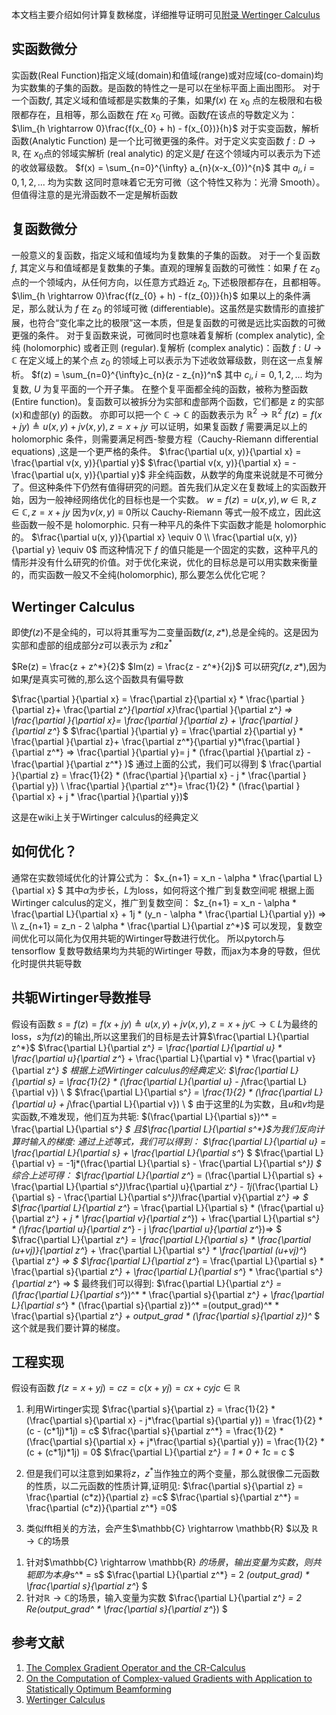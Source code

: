 
本文档主要介绍如何计算复数梯度，详细推导证明可见[附录 Wertinger Calculus](./Wertinger_Calculus.md)

## 实函数微分
实函数(Real Function)指定义域(domain)和值域(range)或对应域(co-domain)均为实数集的子集的函数。是函数的特性之一是可以在坐标平面上画出图形。
对于一个函数$f$, 其定义域和值域都是实数集的子集，如果$f(x)$ 在 $x_0$ 点的左极限和右极限都存在，且相等，那么函数在 $f$在 $x_0$ 可微。函数$f$在该点的导数定义为：
$\lim_{h \rightarrow 0}\frac{f(x_{0} + h) - f(x_{0})}{h}$
对于实变函数，解析函数(Analytic Function) 是一个比可微更强的条件。对于定义实变函数 $f: D \rightarrow \mathbb{R}$, 在 $x_{0}$点的邻域实解析 (real analytic) 的定义是$f$ 在这个领域内可以表示为下述的收敛幂级数。
$f(x) = \sum_{n=0}^{\infty} a_{n}(x-x_{0})^{n}$
其中 $a_{i}, i=0, 1, 2,...$ 均为实数
这同时意味着它无穷可微（这个特性又称为：光滑 Smooth）。但值得注意的是光滑函数不一定是解析函数
## 复函数微分
一般意义的复函数，指定义域和值域均为复数集的子集的函数。
对于一个复函数 $f$, 其定义与和值域都是复数集的子集。直观的理解复函数的可微性：如果 $f$ 在 $z_0$ 点的一个领域内，从任何方向，以任意方式趋近 $z_0$, 下述极限都存在，且都相等。
$\lim_{h \rightarrow 0}\frac{f(z_{0} + h) - f(z_{0})}{h}$
如果以上的条件满足，那么就认为 $f$ 在 $z_{0}$ 的邻域可微 (differentiable)。这虽然是实数情形的直接扩展，也符合“变化率之比的极限”这一本质，但是复函数的可微是远比实函数的可微更强的条件。
对于复函数来说，可微同时也意味着复解析 (complex analytic), 全纯 (holomorphic) 或者正则 (regular).复解析 (complex analytic)：函数 $f:U \rightarrow \mathbb{C}$  在定义域上的某个点 $z_{0}$ 的领域上可以表示为下述收敛幂级数，则在这一点复解析。
$f(z) = \sum_{n=0}^{\infty}c_{n}(z - z_{n})^n$
其中 $c_{i}, i=0, 1, 2, ...$ 均为复数, $U$ 为复平面的一个开子集。
在整个复平面都全纯的函数，被称为整函数 (Entire function)。复函数可以被拆分为实部和虚部两个函数，它们都是 z 的实部(x)和虚部(y) 的函数。
亦即可以把一个 $\mathbb{C} \rightarrow \mathbb{C}$ 的函数表示为 $\mathbb{R}^{2} \rightarrow \mathbb{R}^{2}$
$f(z) = f(x+jy) \triangleq u(x, y) + jv(x, y), z = x + jy$
可以证明，如果复函数 $f$ 需要满足以上的 holomorphic 条件，则需要满足柯西-黎曼方程（Cauchy-Riemann differential equations) ,这是一个更严格的条件。
$\frac{\partial u(x, y)}{\partial x} = \frac{\partial v(x, y)}{\partial y}$
$\frac{\partial v(x, y)}{\partial x} = -\frac{\partial u(x, y)}{\partial y}$
非全纯函数，从数学的角度来说就是不可微分了。但这种条件下仍然有值得研究的问题。首先我们从定义在复数域上的实函数开始，因为一般神经网络优化的目标也是一个实数。
$w = f(z) = u(x, y) , w \in \mathbb{R}, z \in \mathbb{C}, z = x + jy$
因为$v(x,y) \equiv 0$所以 Cauchy-Riemann 等式一般不成立，因此这些函数一般不是 holomorphic. 只有一种平凡的条件下实函数才能是 holomorphic 的。
$\frac{\partial u(x, y)}{\partial x} \equiv 0 \\ \frac{\partial u(x, y)}{\partial y} \equiv 0$
而这种情况下 $f$ 的值只能是一个固定的实数，这种平凡的情形并没有什么研究的价值。对于优化来说，优化的目标总是可以用实数来衡量的，而实函数一般又不全纯(holomorphic), 那么要怎么优化它呢？

## Wertinger Calculus
即使$f(z)$不是全纯的，可以将其重写为二变量函数$f(z, z*)$,总是全纯的。这是因为实部和虚部的组成部分$z$可以表示为 $z$和$z^*$

$Re(z) = \frac{z + z^*}{2}$
$Im(z) = \frac{z - z^*}{2j}$
可以研究$f(z, z*)$,因为如果$f$是真实可微的,那么这个函数具有偏导数

$\frac{\partial }{\partial x}  =  \frac{\partial z}{\partial x} * \frac{\partial }{\partial z}+ \frac{\partial z^*}{\partial x}*\frac{\partial }{\partial z^*}
=>
\frac{\partial }{\partial x}= \frac{\partial }{\partial z} + \frac{\partial }{\partial z^*}
$
$\frac{\partial }{\partial y}  =  \frac{\partial z}{\partial y} * \frac{\partial }{\partial z}+ \frac{\partial z^*}{\partial y}*\frac{\partial }{\partial z^*}
=>
\frac{\partial }{\partial y}= j * (\frac{\partial }{\partial z} - \frac{\partial }{\partial z^*} )$
通过上面的公式，我们可以得到
$
\frac{\partial }{\partial z}  =  \frac{1}{2} * (\frac{\partial }{\partial x} - j * \frac{\partial }{\partial y})
\\
\frac{\partial }{\partial z^*}= \frac{1}{2} * (\frac{\partial }{\partial x} + j * \frac{\partial }{\partial y})$

这是在wiki上关于Wirtinger calculus的经典定义

## 如何优化？
通常在实数领域优化的计算公式为：
$x_{n+1} = x_n - \alpha * \frac{\partial L}{\partial x} $
其中$\alpha$为步长，$L$为loss，如何将这个推广到复数空间呢
根据上面Wirtinger calculus的定义，推广到复数空间：
$z_{n+1} = x_n - \alpha * \frac{\partial L}{\partial x} + 1j * (y_n - \alpha * \frac{\partial L}{\partial y}) =>
\\
z_{n+1} = z_n - 2 \alpha * \frac{\partial L}{\partial z^*}$
可以发现，复数空间优化可以简化为仅用共轭的Wirtinger导数进行优化。
所以pytorch与tensorflow 复数导数结果均为共轭的Wirtinger 导数，而jax为本身的导数，但优化时提供共轭导数

## 共轭Wirtinger导数推导
假设有函数 $s = f(z) = f(x+jy) \triangleq u(x, y) + jv(x, y), z = x + jy$$\mathbb{C} \rightarrow \mathbb{C}$
$L$为最终的loss，$s$为$f(z)$的输出,所以这里我们的目标是去计算$\frac{\partial L}{\partial z^*}$
$\frac{\partial L}{\partial z^*} = \frac{\partial L}{\partial u} * \frac{\partial u}{\partial z^*} + \frac{\partial L}{\partial v} * \frac{\partial v}{\partial z^*} $
根据上述Wirtinger calculus的经典定义:
$\frac{\partial L}{\partial s} = \frac{1}{2} * (\frac{\partial L}{\partial u} - j*\frac{\partial L}{\partial v}) \\
$
$\frac{\partial L}{\partial s^*} = \frac{1}{2} * (\frac{\partial L}{\partial u} + j*\frac{\partial L}{\partial v}) \\
$
由于这里的$L$为实数，且$u$和$v$均是实函数,不难发现，他们互为共轭:
$(\frac{\partial L}{\partial s})^* = \frac{\partial L}{\partial s^*}
$
且$\frac{\partial L}{\partial s^*}$为我们反向计算时输入的梯度:
通过上述等式，我们可以得到：
$\frac{\partial L}{\partial u} = \frac{\partial L}{\partial s} + \frac{\partial L}{\partial s^*}
$
$\frac{\partial L}{\partial v} = -1j*(\frac{\partial L}{\partial s} - \frac{\partial L}{\partial s^*})
$
综合上述可得：
$\frac{\partial L}{\partial z^*} = (\frac{\partial L}{\partial s} + \frac{\partial L}{\partial s^*})*\frac{\partial u}{\partial z^*} - 1j*(\frac{\partial L}{\partial s} - \frac{\partial L}{\partial s^*})*\frac{\partial v}{\partial z^*} =>
$
$\frac{\partial L}{\partial z^*} = \frac{\partial L}{\partial s} * (\frac{\partial u}{\partial z^*} + j * \frac{\partial v}{\partial z^*}) + \frac{\partial L}{\partial s^*} * (\frac{\partial u}{\partial z^*} - j *\frac{\partial u}{\partial z^*})=>
$
$\frac{\partial L}{\partial z^*} = \frac{\partial L}{\partial s} * \frac{\partial (u+vj)}{\partial z^*}  + \frac{\partial L}{\partial s^*} * \frac{\partial (u+vj)^*}{\partial z^*} =>
$
$\frac{\partial L}{\partial z^*} = \frac{\partial L}{\partial s} * \frac{\partial s}{\partial z^*}  + \frac{\partial L}{\partial s^*} * \frac{\partial s^*}{\partial z^*} =>
$
最终我们可以得到:
$\frac{\partial L}{\partial z^*} = (\frac{\partial L}{\partial s^*})^* * \frac{\partial s}{\partial z^*}  + \frac{\partial L}{\partial s^*} * (\frac{\partial s}{\partial z})^* =(output\_grad)^* * \frac{\partial s}{\partial z^*} + output\_grad * (\frac{\partial s}{\partial z})^*
$
这个就是我们要计算的梯度。

## 工程实现
假设有函数 $f(z=x+yj) = cz = c(x+yj) = cx+cyj$$c \in \mathbb{R}$
1. 利用Wirtinger实现
$\frac{\partial s}{\partial z} = \frac{1}{2} * (\frac{\partial s}{\partial x} - j*\frac{\partial s}{\partial y}) = \frac{1}{2} *(c - (c*1j)*1j) = c$
$\frac{\partial s}{\partial z^*} = \frac{1}{2} * (\frac{\partial s}{\partial x} + j*\frac{\partial s}{\partial y}) = \frac{1}{2} *(c + (c*1j)*1j) = 0$
$\frac{\partial L}{\partial z^*} = 1 * 0 + 1*c = c $
1. 但是我们可以注意到如果将$z ，z^*$当作独立的两个变量，那么就很像二元函数的性质，以二元函数的性质计算,证明见:
$\frac{\partial s}{\partial z} = \frac{\partial (c*z)}{\partial z} =c$
$\frac{\partial s}{\partial z^*} = \frac{\partial (c*z)}{\partial z^*} =0$

1. 类似fft相关的方法，会产生$\mathbb{C} \rightarrow \mathbb{R} $以及 $\mathbb{R} \rightarrow \mathbb{C}$的场景
1) 针对$\mathbb{C} \rightarrow \mathbb{R} $的场景，输出变量为实数，则共轭即为本身$s^* = s$
$\frac{\partial L}{\partial z^*} = 2 *(output\_grad) * \frac{\partial s}{\partial z^*}
$
2) 针对$\mathbb{R} \rightarrow \mathbb{C}$的场景，输入变量为实数
$\frac{\partial L}{\partial z^*} = 2 *Re(output\_grad^* * \frac{\partial s}{\partial z^*})
$


## 参考文献
1. [The Complex Gradient Operator and the CR-Calculus](https://arxiv.org/abs/0906.4835)
2. [On the Computation of Complex-valued Gradients with Application to Statistically Optimum Beamforming](http://arxiv.org/abs/1701.00392)
3. [Wertinger Calculus](https://onlinelibrary.wiley.com/doi/pdf/10.1002/0471439002.app1)
